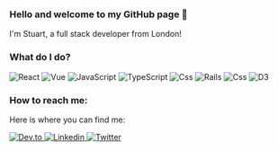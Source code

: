 <!--
**stubrew24/stubrew24** is a ✨ _special_ ✨ repository because its `README.md` (this file) appears on your GitHub profile.

Here are some ideas to get you started:

- 🔭 I’m currently working on ...
- 🌱 I’m currently learning ...
- 👯 I’m looking to collaborate on ...
- 🤔 I’m looking for help with ...
- 💬 Ask me about ...
- 📫 How to reach me: ...
- 😄 Pronouns: ...
- ⚡ Fun fact: ...
-->


### Hello and welcome to my GitHub page 👋

I'm Stuart, a full stack developer from London!

### What do I do?

<p>
  <img alt="React" src="https://img.shields.io/badge/React-61DAFB?logo=react&logoColor=white&style=for-the-badge" />
  <img alt="Vue" src="https://img.shields.io/badge/Vue-4FC08D?logo=vue.js&logoColor=white&style=for-the-badge" />
  <img alt="JavaScript" src="https://img.shields.io/badge/JavaScript-F7DF1E?logo=javascript&logoColor=white&style=for-the-badge" />
  <img alt="TypeScript" src="https://img.shields.io/badge/TypeScript-007ACC?logo=TypeScript&logoColor=white&style=for-the-badge" />
  <img alt="Css" src="https://img.shields.io/badge/CSS-1572B6?logo=css3&logoColor=white&style=for-the-badge" />
  <img alt="Rails" src="https://img.shields.io/badge/Rails-CC0000?logo=Ruby-on-Rails&logoColor=white&style=for-the-badge" />
  <img alt="Css" src="https://img.shields.io/badge/Node.js-339933?logo=node.js&logoColor=white&style=for-the-badge" />
  <img alt="D3" src="https://img.shields.io/badge/d3.js-F9A03C?logo=d3.js&logoColor=white&style=for-the-badge" />
</p>
<!-- 
- I’m a full stack developer at <a href="https://nurole.com/">Nurole</a> - the global platform changing the way organisations hire board-level talent. 
- I very occasionaly <a href="https://stuartsewell.dev/#blog">blog</a> about new technologies I encounter. -->

### How to reach me:

Here is where you can find me:

<p>
  <a href="https://dev.to/stubrew24">
    <img alt="Dev.to" src="https://img.shields.io/badge/dev.to-0A0A0A?logo=dev.to&logoColor=white&style=for-the-badge" />
  </a>
    <a href="https://www.linkedin.com/in/stubrew24/">
    <img alt="Linkedin" src="https://img.shields.io/badge/linkedin-0077B5?logo=linkedin&logoColor=white&style=for-the-badge" />
  </a>
  <a href="https://twitter.com/stubrew24">
    <img alt="Twitter" src="https://img.shields.io/badge/Twitter-1DA1F2?logo=twitter&logoColor=white&style=for-the-badge" />
  </a>
</p>
